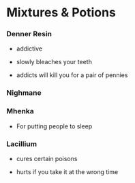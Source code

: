 # Mixtures & Potions

### Denner Resin

* addictive

* slowly bleaches your teeth

* addicts will kill you for a pair of pennies

### Nighmane

### Mhenka

* For putting people to sleep

### Lacillium

* cures certain poisons

* hurts if you take it at the wrong time


### 

